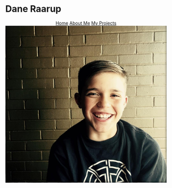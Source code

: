 # Dane Raarup
<div style="text-align:center">
      <span>
            <a href="index.html">Home</a>
            <a href="about.html">About Me</a>
            <a href="csprojects.html">My Projects</a>
      </span>
     <img src="dane.PNG" alt="a picture of me">
